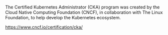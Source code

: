 The Certified Kubernetes Administrator (CKA) 
program was created by the Cloud Native Computing Foundation (CNCF), 
in collaboration with The Linux Foundation, to help develop the Kubernetes ecosystem.


https://www.cncf.io/certification/cka/

